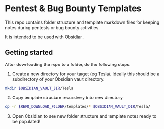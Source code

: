 # Pentest & Bug Bounty Templates

This repo contains folder structure and template markdown files for keeping notes during pentests or bug bounty activities.

It is intended to be used with Obsidian.

## Getting started

After downloading the repo to a folder, do the following steps.


1. Create a new directory for your target (eg Tesla). Ideally this should be a subdirectory of your Obsidian vault directory.


```bash
mkdir $OBSIDIAN_VAULT_DIR/Tesla
```

2. Copy template structure recursively into new directory


```bash
cp -r $REPO_DOWNLOAD_FOLDER/templates/* $OBSIDIAN_VAULT_DIR/Tesla/
```

3. Open Obsidian to see new folder structure and template notes ready to be populated!


